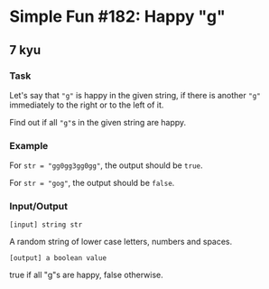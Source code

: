 # Simple Fun #182: Happy "g"
## 7 kyu

### Task

Let's say that ```"g"``` is happy in the given string, if there is another ```"g"``` immediately to the right or to the left of it.

Find out if all ```"g"```s in the given string are happy.

### Example

For ```str = "gg0gg3gg0gg"```, the output should be ```true```.

For ```str = "gog"```, the output should be ```false```.

### Input/Output
```
[input] string str
```
A random string of lower case letters, numbers and spaces.
```
[output] a boolean value
```
true if all "g"s are happy, false otherwise.
